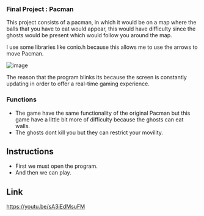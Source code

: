 ### Final Project : Pacman

This project consists of a pacman, in which it would be on a map where the balls that you have to eat would appear,
this would have difficulty since the ghosts would be present which would follow you around the map.

I use some libraries like conio.h because this allows me to use the arrows to move Pacman.

![image](https://user-images.githubusercontent.com/88119902/142381200-5190c897-4af1-406f-9c56-23f76634a4eb.png)


The reason that the program blinks its because the screen is constantly updating in order to offer a real-time gaming experience.




### Functions

- The game have the same functionality of the original Pacman but this game have a little bit more of difficulty because the ghosts can eat walls.
- The ghosts dont kill you but they can restrict your movility.

## Instructions

- First we must open the program.
- And then we can play.

## Link
https://youtu.be/sA3iEdMsuFM


